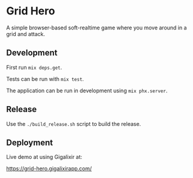 # Grid Hero

A simple browser-based soft-realtime game where you move around in a grid and attack.

## Development

First run `mix deps.get`.

Tests can be run with `mix test`.

The application can be run in development using `mix phx.server`.

## Release

Use the `./build_release.sh` script to build the release.

## Deployment

Live demo at using Gigalixir at:

https://grid-hero.gigalixirapp.com/
